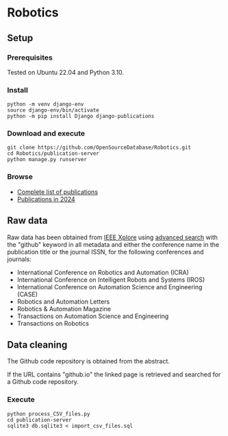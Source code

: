 # Robotics

## Setup

### Prerequisites
Tested on Ubuntu 22.04 and Python 3.10.

### Install
```
python -m venv django-env
source django-env/bin/activate
python -m pip install Django django-publications
```

### Download and execute
```
git clone https://github.com/OpenSourceDatabase/Robotics.git
cd Robotics/publication-server
python manage.py runserver
```

### Browse
* [Complete list of publications](http://localhost:8000/publications/)
* [Publications in 2024](http://localhost:8000/publications/year/2024/)

## Raw data

Raw data has been obtained from [IEEE Xplore](https://ieeexplore.ieee.org/Xplore/home.jsp) using [advanced search](https://ieeexplore.ieee.org/search/advanced) with the "github" keyword in all metadata and either the conference name in the publication title or the journal ISSN, for the following conferences and journals:
* International Conference on Robotics and Automation (ICRA)
* International Conference on Intelligent Robots and Systems (IROS)
* International Conference on Automation Science and Engineering (CASE)
* Robotics and Automation Letters
* Robotics & Automation Magazine
* Transactions on Automation Science and Engineering
* Transactions on Robotics

## Data cleaning

The Github code repository is obtained from the abstract. 

If the URL contains "github.io" the linked page is retrieved and searched for a Github code repository.

### Execute
```
python process_CSV_files.py
cd publication-server
sqlite3 db.sqlite3 < import_csv_files.sql
```
